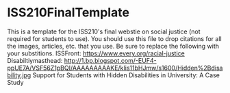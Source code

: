 # ISS210FinalTemplate
This is a template for the ISS210's final webstie on social justice (not required for students to use).
You should use this file to drop citations for all the images, articles, etc. that you use. 
Be sure to replace the following with your substitions.
ISSFront: https://www.every.org/racial-justice
Disabiltiymasthead: http://1.bp.blogspot.com/-EUF4-ppUE7A/VSF56Z1pBQI/AAAAAAAAAKE/kIis11bHJmw/s1600/Hidden%2Bdisability.jpg
Support for Students with Hidden Disabilities in University: A Case Study
